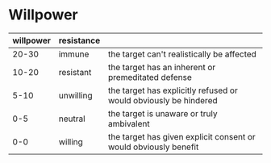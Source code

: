 # Willpower



| willpower | resistance |  |
| :--- | :--- | :--- |
| 20-30 | immune | the target can't realistically be affected |
| 10-20 | resistant | the target has an inherent or premeditated defense |
| 5-10 | unwilling | the target has explicitly refused or would obviously be hindered |
| 0-5 | neutral | the target is unaware or truly ambivalent |
| 0-0 | willing | the target has given explicit consent or would obviously benefit |



